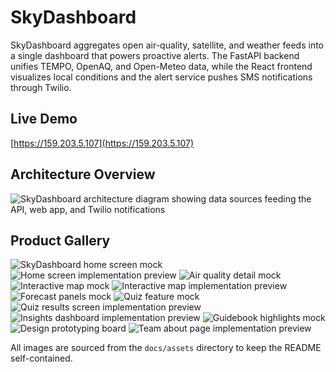 # SkyDashboard

SkyDashboard aggregates open air-quality, satellite, and weather feeds into a single dashboard that powers proactive alerts. The FastAPI backend unifies TEMPO, OpenAQ, and Open-Meteo data, while the React frontend visualizes local conditions and the alert service pushes SMS notifications through Twilio.

## Live Demo

[https://159.203.5.107](https://159.203.5.107)

## Architecture Overview

![SkyDashboard architecture diagram showing data sources feeding the API, web app, and Twilio notifications](frontend/src/assets/soft_arch.png)

## Product Gallery

![SkyDashboard home screen mock](docs/assets/home.png)
![Home screen implementation preview](docs/assets/home_actual.png)
![Air quality detail mock](docs/assets/aqi_actual.png)
![Interactive map mock](docs/assets/map.png)
![Interactive map implementation preview](docs/assets/map_actual.png)
![Forecast panels mock](docs/assets/forecasts.png)
![Quiz feature mock](docs/assets/quiz.png)
![Quiz results screen implementation preview](docs/assets/quiz_results.png)
![Insights dashboard implementation preview](docs/assets/insights.png)
![Guidebook highlights mock](docs/assets/guidebook.png)
![Design prototyping board](docs/assets/prototyping.png)
![Team about page implementation preview](docs/assets/about_actual.png)

All images are sourced from the `docs/assets` directory to keep the README self-contained.
